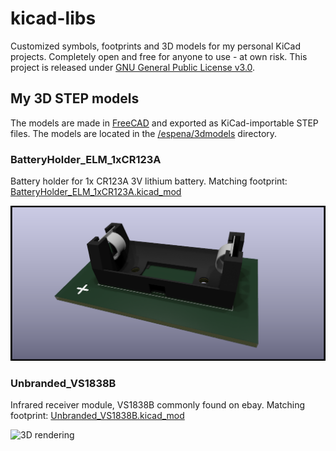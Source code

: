 # kicad-libs

Customized symbols, footprints and 3D models for my personal KiCad projects. Completely open and free for anyone to use - at own risk. This project is released under [GNU General Public License v3.0](/LICENSE).

## My 3D STEP models

The models are made in [FreeCAD](https://www.freecad.org/) and exported as KiCad-importable STEP files. The models are located in the [/espena/3dmodels](/espena/3dmodels) directory.

### BatteryHolder_ELM_1xCR123A

Battery holder for 1x CR123A 3V lithium battery. Matching footprint: [BatteryHolder_ELM_1xCR123A.kicad_mod](/espena/footprints/Battery_espena.pretty/BatteryHolder_ELM_1xCR123A.kicad_mod)

![3D rendering](/espena/renderings/BatteryHolder_ELM_1xCR123A.png?raw=true "BatteryHolder_ELM_1xCR123A")

### Unbranded_VS1838B

Infrared receiver module, VS1838B commonly found on ebay. Matching footprint: [Unbranded_VS1838B.kicad_mod](/espena/footprints/OptoDevice_espena.pretty/Unbranded_VS1838B.kicad_mod)

![3D rendering](/espena/renderings/Unbranded_VS1838B.kicad_mod?raw=true "Unbranded_VS1838B")

